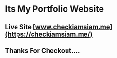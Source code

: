 # Its My Portfolio Website

## Live Site [www.checkiamsiam.me](https://checkiamsiam.me/)

## Thanks For Checkout....
